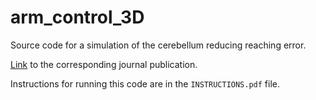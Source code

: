 # arm_control_3D
Source code for a simulation of the cerebellum reducing reaching error.

[Link](https://www.frontiersin.org/articles/10.3389/fncom.2015.00039/full) to the corresponding journal publication.

Instructions for running this code are in the `INSTRUCTIONS.pdf` file.
